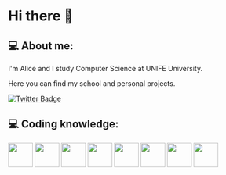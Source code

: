 # Hi there 👋
## 💻 About me:
I'm Alice and I study Computer Science at UNIFE University.

Here you can find my school and personal projects.

[![Twitter Badge](https://badgen.net/badge/icon/twitter?icon=twitter&label)](https://twitter.com/AliceZalambani)

## 💻 Coding knowledge:
<img src='https://cdn.jsdelivr.net/gh/devicons/devicon@latest/icons/c/c-original.svg' width="50" height="50"/> <img src='https://cdn.jsdelivr.net/gh/devicons/devicon@latest/icons/cplusplus/cplusplus-original.svg' width="50" height="50"/> <img src="https://cdn.jsdelivr.net/gh/devicons/devicon@latest/icons/java/java-original.svg" width="50" height="50"/> <img src="https://cdn.jsdelivr.net/gh/devicons/devicon@latest/icons/bash/bash-original.svg" width="50" height="50"/> <img src="https://cdn.jsdelivr.net/gh/devicons/devicon@latest/icons/powershell/powershell-original.svg" width="50" height="50"/> <img src="https://cdn.jsdelivr.net/gh/devicons/devicon@latest/icons/haskell/haskell-original.svg" width="50" height="50"/> <img src="https://cdn.jsdelivr.net/gh/devicons/devicon@latest/icons/laravel/laravel-original.svg" width="50" height="50"/> <img src="https://cdn.jsdelivr.net/gh/devicons/devicon@latest/icons/php/php-original.svg" width="50" height="50"/>
          
          
          
          
          
          



<!--
**zalambaniUNIFE/zalambaniUNIFE** is a ✨ _special_ ✨ repository because its `README.md` (this file) appears on your GitHub profile.

Here are some ideas to get you started:

- 🔭 I’m currently working on ...
- 🌱 I’m currently learning ...
- 👯 I’m looking to collaborate on ...
- 🤔 I’m looking for help with ...
- 💬 Ask me about ...
- 📫 How to reach me: ...
- 😄 Pronouns: ...
- ⚡ Fun fact: ...
-->
